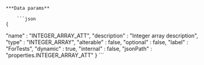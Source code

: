     ***Data params**

        ```json
    {
  "name" : "INTEGER_ARRAY_ATT",
  "description" : "Integer array description",
  "type" : "INTEGER_ARRAY",
  "alterable" : false,
  "optional" : false,
  "label" : "ForTests",
  "dynamic" : true,
  "internal" : false,
  "jsonPath" : "properties.INTEGER_ARRAY_ATT"
}
        ```

